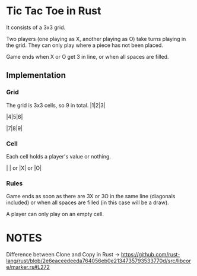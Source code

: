 # Tic Tac Toe in Rust

It consists of a 3x3 grid.

Two players (one playing as X, another playing as O) take turns
playing in the grid. They can only play where a piece has not been placed.

Game ends when X or O get 3 in line, or when all spaces are filled.

## Implementation

### Grid
The grid is 3x3 cells, so 9 in total.
|1|2|3|

|4|5|6|

|7|8|9|

### Cell
Each cell holds a player's value or nothing.

| | or |X| or |O|

### Rules
Game ends as soon as there are 3X or 3O in the same line (diagonals included)
or when all spaces are filled (in this case will be a draw).

A player can only play on an empty cell.

# NOTES
Difference between Clone and Copy in Rust -> https://github.com/rust-lang/rust/blob/2e6eaceedeeda764056eb0e2134735793533770d/src/libcore/marker.rs#L272
